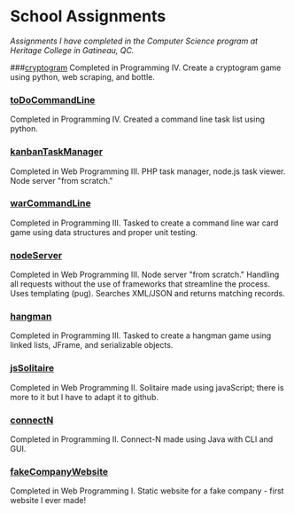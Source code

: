 # School Assignments
_Assignments I have completed in the Computer Science program at Heritage College in Gatineau, QC._

###[cryptogram](https://github.com/marissa-cleroux/cryptogram)
Completed in Programming IV. Create a cryptogram game using python, web scraping, and bottle.

### [toDoCommandLine](https://github.com/marissa-cleroux/commandLineToDoList)
Completed in Programming IV. Created a command line task list using python.

### [kanbanTaskManager](https://kanban-task-manager.herokuapp.com/)
Completed in Web Programming III. PHP task manager, node.js task viewer. Node server "from scratch."

### [warCommandLine](https://github.com/marissa-cleroux/warCardGame/tree/master/src/war)
Completed in Programming III. Tasked to create a command line war card game using data structures and proper unit testing.

### [nodeServer](https://mcleroux-node-server.herokuapp.com)
Completed in Web Programming III. Node server "from scratch." Handling all requests without the use of frameworks that streamline the process. Uses templating (pug). Searches XML/JSON and returns matching records.

### [hangman](https://github.com/marissa-cleroux/hangman)
Completed in Programming III. Tasked to create a hangman game using linked lists, JFrame, and serializable objects.

### [jsSolitaire](https://marissa-cleroux.github.io/schoolAssignments/jsSolitaire/game.html)
Completed in Web Programming II. Solitaire made using javaScript; there is more to it but I have to adapt it to github.

### [connectN](https://github.com/marissa-cleroux/connectN)
Completed in Programming II. Connect-N made using Java with CLI and GUI. 

### [fakeCompanyWebsite](https://marissa-cleroux.github.io/schoolAssignments/fakeCompanyWebsite/index.html)
Completed in Web Programming I. Static website for a fake company - first website I ever made!




